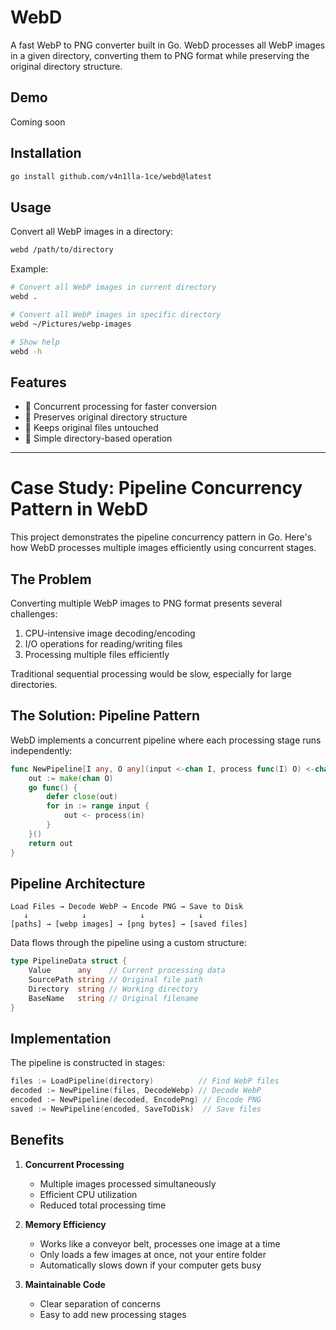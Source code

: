 # WebD

A fast WebP to PNG converter built in Go. WebD processes all WebP images in a given directory, converting them to PNG format while preserving the original directory structure.

## Demo

Coming soon

## Installation

```bash
go install github.com/v4n1lla-1ce/webd@latest
```

## Usage

Convert all WebP images in a directory:

```bash
webd /path/to/directory
```

Example:

```bash
# Convert all WebP images in current directory
webd .

# Convert all WebP images in specific directory
webd ~/Pictures/webp-images

# Show help
webd -h
```

## Features

- 🚀 Concurrent processing for faster conversion
- 🎯 Preserves original directory structure
- 💾 Keeps original files untouched
- 📁 Simple directory-based operation

---

# Case Study: Pipeline Concurrency Pattern in WebD

This project demonstrates the pipeline concurrency pattern in Go. Here's how WebD processes multiple images efficiently using concurrent stages.

## The Problem

Converting multiple WebP images to PNG format presents several challenges:

1. CPU-intensive image decoding/encoding
2. I/O operations for reading/writing files
3. Processing multiple files efficiently

Traditional sequential processing would be slow, especially for large directories.

## The Solution: Pipeline Pattern

WebD implements a concurrent pipeline where each processing stage runs independently:

```go
func NewPipeline[I any, O any](input <-chan I, process func(I) O) <-chan O {
    out := make(chan O)
    go func() {
        defer close(out)
        for in := range input {
            out <- process(in)
        }
    }()
    return out
}
```

## Pipeline Architecture

```
Load Files → Decode WebP → Encode PNG → Save to Disk
   ↓            ↓            ↓            ↓
[paths] → [webp images] → [png bytes] → [saved files]
```

Data flows through the pipeline using a custom structure:

```go
type PipelineData struct {
    Value      any    // Current processing data
    SourcePath string // Original file path
    Directory  string // Working directory
    BaseName   string // Original filename
}
```

## Implementation

The pipeline is constructed in stages:

```go
files := LoadPipeline(directory)          // Find WebP files
decoded := NewPipeline(files, DecodeWebp) // Decode WebP
encoded := NewPipeline(decoded, EncodePng) // Encode PNG
saved := NewPipeline(encoded, SaveToDisk)  // Save files
```

## Benefits

1. **Concurrent Processing**

   - Multiple images processed simultaneously
   - Efficient CPU utilization
   - Reduced total processing time

2. **Memory Efficiency**

   - Works like a conveyor belt, processes one image at a time
   - Only loads a few images at once, not your entire folder
   - Automatically slows down if your computer gets busy

3. **Maintainable Code**
   - Clear separation of concerns
   - Easy to add new processing stages
